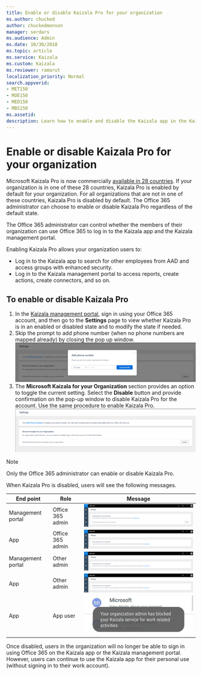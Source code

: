 ```yaml
---
title: Enable or disable Kaizala Pro for your organization
ms.author: chucked
author: chuckedmonson
manager: serdars
ms.audience: Admin
ms.date: 10/30/2018
ms.topic: article
ms.service: Kaizala
ms.custom: Kaizala
ms.reviewer: ramarut
localization_priority: Normal
search.appverid:
- MET150
- MOE150
- MED150
- MBS150
ms.assetid: 
description: Learn how to enable and disable the Kaizala app in the Kaizala management portal.
---
```


# Enable or disable Kaizala Pro for your organization 

Microsoft Kaizala Pro is now commercially [available in 28 countries](regional-availability.md). If your organization is in one of these 28 countries, Kaizala Pro is enabled by default for your organization. For all organizations that are not in one of these countries, Kaizala Pro is disabled by default. The Office 365 administrator can choose to enable or disable Kaizala Pro regardless of the default state. 

The Office 365 administrator can control whether the members of their organization can use Office 365 to log in to the Kaizala app and the Kaizala management portal. 

Enabling Kaizala Pro allows your organization users to:
- Log in to the Kaizala app to search for other employees from AAD and access groups with enhanced security.
- Log in to the Kaizala management portal to access reports, create actions, create connectors, and so on.
 
## To enable or disable Kaizala Pro

1. In the [Kaizala management portal](https://manage.kaiza.la/), sign in using your Office 365 account, and then go to the **Settings** page to view whether Kaizala Pro is in an enabled or disabled state and to modify the state if needed. 
2. Skip the prompt to add phone number (when no phone numbers are mapped already) by closing the pop up window.
![Prompt to add phone number in Kaizala management portal](media/prompt-to-add-phone-number.png)
3. The **Microsoft Kaizala for your Organization** section provides an option to toggle the current setting. Select the **Disable** button and provide confirmation on the pop-up window to disable Kaizala Pro for the account. Use the same procedure to enable Kaizala Pro. 
![Enable or disable Kaizala from the Settings page in Kaizala management portal](media/enable-disable-kaizala-from-settings-page.png)
> [!NOTE]
> Only the Office 365 administrator can enable or disable Kaizala Pro.

When Kaizala Pro is disabled, users will see the following messages.

|End point  |Role |Message  |
|---------|---------|---------|
|Management portal  |Office 365 admin    |![Message in the Office 365 admin center that Kaizala is disabled](media/disabled-message-tenant-admin-portal.png)   |
|App    |Office 365 admin        |![Message in the Office 365 admin center that Kaizala is disabled](media/disabled-message-other-admins-portal.png)         |
|Management portal  |Other admin        |![Message in the Office 365 admin center that Kaizala is disabled](media/disabled-message-other-admins-portal.png)   |
|App  |Other admin        |![Message in the Office 365 admin center that Kaizala is disabled](media/disabled-message-other-admins-portal.png)   |
|App     |App user        |![Message on a user's device that Kaizala is disabled](media/disabled-message-users-app.jpg)         |

Once disabled, users in the organization will no longer be able to sign in using Office 365 on the Kaizala app or the Kaizala management portal. However, users can continue to use the Kaizala app for their personal use (without signing in to their work account).

